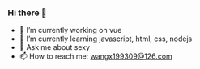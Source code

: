 ### Hi there 👋

- 🔭 I’m currently working on vue
- 🌱 I’m currently learning javascript, html, css, nodejs
- 💬 Ask me about sexy
- 📫 How to reach me: wangx199309@126.com

